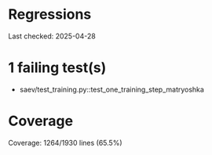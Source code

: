# Regressions

Last checked: 2025-04-28

# 1 failing test(s)

- saev/test_training.py::test_one_training_step_matryoshka

# Coverage

Coverage: 1264/1930 lines (65.5%)
